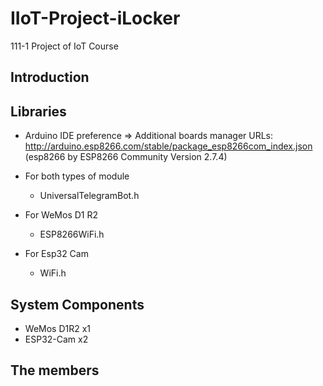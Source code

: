 # IIoT-Project-iLocker
111-1 Project of IoT Course
## Introduction




## Libraries
- Arduino IDE preference => Additional boards manager URLs: http://arduino.esp8266.com/stable/package_esp8266com_index.json
(esp8266 by ESP8266 Community Version 2.7.4)

- For both types of module
  - UniversalTelegramBot.h

- For WeMos D1 R2
  - ESP8266WiFi.h

- For Esp32 Cam
  - WiFi.h

## System Components
- WeMos D1R2  x1
- ESP32-Cam   x2

## The members
